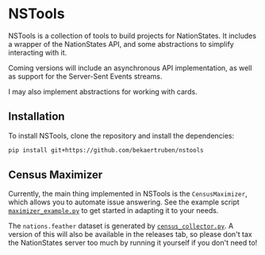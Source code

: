 # NSTools

NSTools is a collection of tools to build projects for NationStates. It includes a wrapper of the NationStates API, and some abstractions to simplify interacting with it.

Coming versions will include an asynchronous API implementation, as well as support for the Server-Sent Events streams.

I may also implement abstractions for working with cards.

## Installation

To install NSTools, clone the repository and install the dependencies:

```sh
pip install git+https://github.com/bekaertruben/nstools
```

## Census Maximizer

Currently, the main thing implemented in NSTools is the `CensusMaximizer`, which allows you to automate issue answering. See the example script [`maximizer_example.py`](examples/maximizer_example.py) to get started in adapting it to your needs.

The `nations.feather` dataset is generated by [`census_collector.py`](examples/census_collector.py). A version of this will also be available in the releases tab, so please don't tax the NationStates server too much by running it yourself if you don't need to!